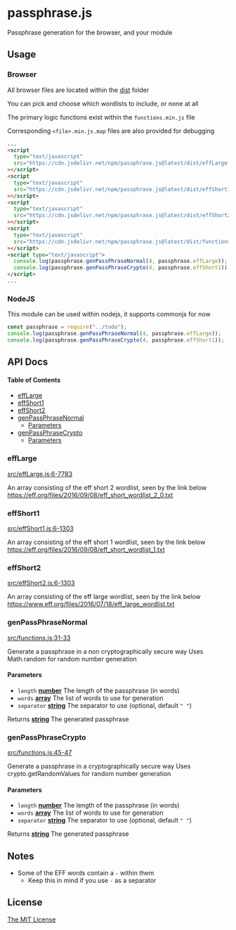 # passphrase.js

Passphrase generation for the browser, and your module

## Usage

### Browser

All browser files are located within the [dist](./dist) folder

You can pick and choose which wordlists to include, or none at all

The primary logic functions exist within the `functions.min.js` file

Corresponding `<file>.min.js.map` files are also provided for debugging

```html
...
<script
  type="text/javascript"
  src="https://cdn.jsdelivr.net/npm/passphrase.js@latest/dist/effLarge.min.js"
></script>
<script
  type="text/javascript"
  src="https://cdn.jsdelivr.net/npm/passphrase.js@latest/dist/effShort1.min.js"
></script>
<script
  type="text/javascript"
  src="https://cdn.jsdelivr.net/npm/passphrase.js@latest/dist/effShort2.min.js"
></script>
<script
  type="text/javascript"
  src="https://cdn.jsdelivr.net/npm/passphrase.js@latest/dist/functions.min.js"
></script>
<script type="text/javascript">
  console.log(passphrase.genPassPhraseNormal(4, passphrase.effLarge));
  console.log(passphrase.genPassPhraseCrypto(4, passphrase.effShort1));
</script>
...
```

### NodeJS

This module can be used within nodejs, it supports commonjs for now

```js
const passphrase = require("../todo");
console.log(passphrase.genPassPhraseNormal(4, passphrase.effLarge));
console.log(passphrase.genPassPhraseCrypto(4, passphrase.effShort1));
```

## API Docs

<!-- Generated by documentation.js. Update this documentation by updating the source code. -->

#### Table of Contents

*   [effLarge](#efflarge)
*   [effShort1](#effshort1)
*   [effShort2](#effshort2)
*   [genPassPhraseNormal](#genpassphrasenormal)
    *   [Parameters](#parameters)
*   [genPassPhraseCrypto](#genpassphrasecrypto)
    *   [Parameters](#parameters-1)

### effLarge

[src/effLarge.js:6-7783](https://github.com/zdzielinski/passphrase.js/blob/771386dff4b013c04855892024f8da76a43f76ba/src/effLarge.js#L6-L7783 "Source code on GitHub")

An array consisting of the eff short 2 wordlist, seen by the link below
<https://eff.org/files/2016/09/08/eff_short_wordlist_2_0.txt>

### effShort1

[src/effShort1.js:6-1303](https://github.com/zdzielinski/passphrase.js/blob/771386dff4b013c04855892024f8da76a43f76ba/src/effShort1.js#L6-L1303 "Source code on GitHub")

An array consisting of the eff short 1 wordlist, seen by the link below
<https://eff.org/files/2016/09/08/eff_short_wordlist_1.txt>

### effShort2

[src/effShort2.js:6-1303](https://github.com/zdzielinski/passphrase.js/blob/771386dff4b013c04855892024f8da76a43f76ba/src/effShort2.js#L6-L1303 "Source code on GitHub")

An array consisting of the eff large wordlist, seen by the link below
<https://www.eff.org/files/2016/07/18/eff_large_wordlist.txt>

### genPassPhraseNormal

[src/functions.js:31-33](https://github.com/zdzielinski/passphrase.js/blob/771386dff4b013c04855892024f8da76a43f76ba/src/functions.js#L31-L33 "Source code on GitHub")

Generate a passphrase in a non cryptographically secure way
Uses Math.random for random number generation

#### Parameters

*   `length` **[number](https://developer.mozilla.org/docs/Web/JavaScript/Reference/Global_Objects/Number)** The length of the passphrase (in words)
*   `words` **[array](https://developer.mozilla.org/docs/Web/JavaScript/Reference/Global_Objects/Array)** The list of words to use for generation
*   `separator` **[string](https://developer.mozilla.org/docs/Web/JavaScript/Reference/Global_Objects/String)** The separator to use (optional, default `" "`)

Returns **[string](https://developer.mozilla.org/docs/Web/JavaScript/Reference/Global_Objects/String)** The generated passphrase

### genPassPhraseCrypto

[src/functions.js:45-47](https://github.com/zdzielinski/passphrase.js/blob/771386dff4b013c04855892024f8da76a43f76ba/src/functions.js#L45-L47 "Source code on GitHub")

Generate a passphrase in a cryptographically secure way
Uses crypto.getRandomValues for random number generation

#### Parameters

*   `length` **[number](https://developer.mozilla.org/docs/Web/JavaScript/Reference/Global_Objects/Number)** The length of the passphrase (in words)
*   `words` **[array](https://developer.mozilla.org/docs/Web/JavaScript/Reference/Global_Objects/Array)** The list of words to use for generation
*   `separator` **[string](https://developer.mozilla.org/docs/Web/JavaScript/Reference/Global_Objects/String)** The separator to use (optional, default `" "`)

Returns **[string](https://developer.mozilla.org/docs/Web/JavaScript/Reference/Global_Objects/String)** The generated passphrase

## Notes

*   Some of the EFF words contain a `-` within them
    *   Keep this in mind if you use `-` as a separator

## License

[The MIT License](./LICENSE)
